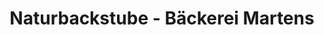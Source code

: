 ---
title: "Naturbackstube - Bäckerei Martens"
url: /leipzig/naturbackstube-baeckerei-martens/
shop: Bäckerei
---